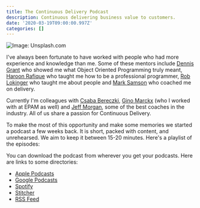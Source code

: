 ```yaml
---
title: The Continuous Delivery Podcast
description: Continuous delivering business value to customers.
date: '2020-03-19T09:00:00.997Z'
categories: []
---
```


![Image: Unsplash.com](https://images.unsplash.com/photo-1506809597993-2bfd54686d37?ixlib=rb-1.2.1&ixid=eyJhcHBfaWQiOjEyMDd9&auto=format&fit=crop&w=1000&q=80)

I've always been fortunate to have worked with people who had more experience and knowledge than me. Some of these mentors include [Dennis Grant](https://www.linkedin.com/in/dennis-grant-9a49175/) who showed me what Object Oriented Programming truly meant, [Haroon Rafique](https://sessionize.com/haroon-rafique/) who taught me how to be a professional programmer, [Rob Lokinger](https://www.linkedin.com/in/rob-lokinger-5b9253/) who taught me about people and [Mark Samson](https://www.linkedin.com/in/marksamson/) who coached me on delivery.

Currently I'm colleagues with [Csaba Bereczki](https://www.linkedin.com/in/cbereczki/), [Gino Marckx](https://www.linkedin.com/in/ginomarckx/) (who I worked with at EPAM as well) and [Jeff Morgan](https://www.linkedin.com/in/jeffmorgan5/), some of the best coaches in the industry. All of us share a passion for Continuous Delivery. 

To make the most of this opportunity and make some memories we started a podcast a few weeks back. It is short, packed with content, and unrehearsed. We aim to keep it between 15-20 minutes.  Here's a playlist of the episodes:

<div id='buzzsprout-large-player-883858'></div>

 You can download the podcast from wherever you get your podcasts. Here are links to some directories:
 
- [Apple Podcasts](https://podcasts.apple.com/ca/podcast/the-continuous-delivery-podcast/id1499579910)
- [Google Podcasts](https://podcasts.google.com/?feed=aHR0cHM6Ly9mZWVkcy5idXp6c3Byb3V0LmNvbS84ODM4NTgucnNz&ved=0CAAQ4aUDahcKEwiQgaCp_6boAhUAAAAAHQAAAAAQAQ&hl=en-CA)
- [Spotify](https://open.spotify.com/show/4FV9NFksNm30PdrnqwdQp0)
- [Stitcher](https://www.stitcher.com/podcast/zarar-siddiqi/the-continuous-delivery-podcast)
- [RSS Feed](https://feeds.buzzsprout.com/883858.rss)
